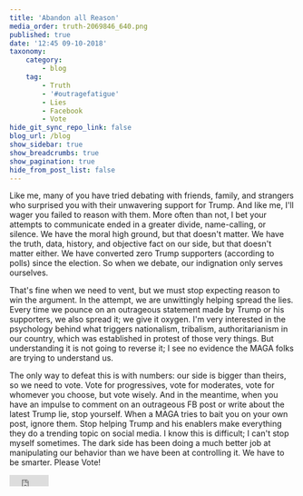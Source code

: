 ```yaml
---
title: 'Abandon all Reason'
media_order: truth-2069846_640.png
published: true
date: '12:45 09-10-2018'
taxonomy:
    category:
        - blog
    tag:
        - Truth
        - '#outragefatigue'
        - Lies
        - Facebook
        - Vote
hide_git_sync_repo_link: false
blog_url: /blog
show_sidebar: true
show_breadcrumbs: true
show_pagination: true
hide_from_post_list: false
---
```


Like me, many of you have tried debating with friends, family, and strangers who surprised you with their unwavering support for Trump. And like me, I'll wager you failed to reason with them. More often than not, I bet your attempts to communicate ended in a greater divide, name-calling, or silence. We have the moral high ground, but that doesn't matter. We have the truth, data, history, and objective fact on our side, but that doesn't matter either. We have converted zero Trump supporters (according to polls) since the election. So when we debate, our indignation only serves ourselves. 

That's fine when we need to vent, but we must stop expecting reason to win the argument. In the attempt, we are unwittingly helping spread the lies. Every time we pounce on an outrageous statement made by Trump or his supporters, we also spread it; we give it oxygen. I'm very interested in the psychology behind what triggers nationalism, tribalism, authoritarianism in our country, which was established in protest of those very things. But understanding it is not going to reverse it; I see no evidence the MAGA folks are trying to understand us.

The only way to defeat this is with numbers: our side is bigger than theirs, so we need to vote. Vote for progressives, vote for moderates, vote for whomever you choose, but vote wisely. And in the meantime, when you have an impulse to comment on an outrageous FB post or write about the latest Trump lie, stop yourself. When a MAGA tries to bait you on your own post, ignore them. Stop helping Trump and his enablers make everything they do a trending topic on social media. I know this is difficult; I can't stop myself sometimes. The dark side has been doing a much better job at manipulating our behavior than we have been at controlling it. We have to be smarter. Please Vote!

<!-- FB Share -->
<iframe src="https://www.facebook.com/plugins/share_button.php?href=http%3A%2F%2Foutragefatigue.blog%2Fblog%2Fabandon-all-reason&layout=button_count&size=small&mobile_iframe=true&appId=437950656695336&width=69&height=20" width="69" height="20" style="border:none;overflow:hidden" scrolling="no" frameborder="0" allowTransparency="true" allow="encrypted-media"></iframe>
